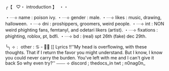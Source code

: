 ╭【   ♡・ introduction 】  ・・

・┈⟢ name : poison ivy.
・┈⟢ gender : male.
・┈⟢ likes : music, drawing, halloween.
・┈⟢ dni : proshippers, groomers, weird people.
・┈⟢ int : NON weird phighting fans, femtanyl, and odetari likers (artist).
・┈⟢ fixations : phighting, roblox, pt, bdfi.
・┈⟢ bd : (real) spt 26th (fake) dec 29th.

╰╮ ⟢﹕ other : ♋️ - 🏳️‍⚧️ [[ Lyrics !!''My head is overflowing, with these thoughts. That if I return the favor you might understand. But I know, I know you could never carry the burden. You've left with me and I can't give it back So why even try?''
⎯⎯⎯⎯ ⟢ 
discord ; thedocs_in twt ; n0nag0n_ 

